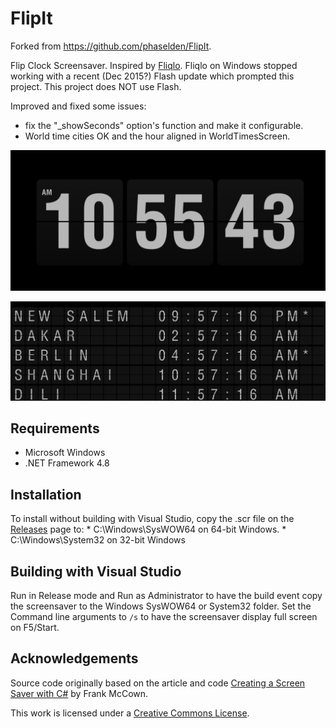 # FlipIt
Forked from https://github.com/phaselden/FlipIt.

Flip Clock Screensaver. Inspired by [Fliqlo](http://fliqlo.com/). Fliqlo on Windows stopped working with a recent (Dec 2015?) Flash update which prompted this project. This project does NOT use Flash.

Improved and fixed some issues:
* fix the "_showSeconds" option's function and make it configurable.
* World time cities OK and the hour aligned in WorldTimesScreen.

![Screenshot](Screenshot.png)

![Screenshot](WorldTimes.png)

## Requirements

* Microsoft Windows
* .NET Framework 4.8

## Installation

To install without building with Visual Studio, copy the .scr file on the [Releases](https://github.com/phaselden/FlipIt/releases) page to:
    * C:\Windows\SysWOW64 on 64-bit Windows.
    * C:\Windows\System32 on 32-bit Windows

## Building with Visual Studio

Run in Release mode and Run as Administrator to have the build event copy the screensaver to the Windows SysWOW64 or System32 folder. Set the Command line arguments to `/s` to have the screensaver display full screen on F5/Start.

## Acknowledgements

Source code originally based on the article and code [Creating a Screen Saver with C#](http://www.harding.edu/fmccown/screensaver/screensaver.html) by Frank McCown.

This work is licensed under a [Creative Commons License](http://creativecommons.org/licenses/by-sa/2.0/).
